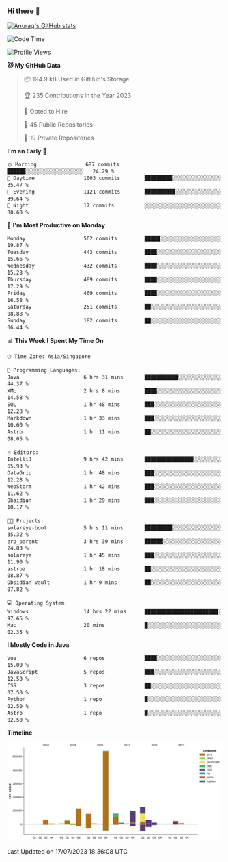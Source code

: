 ### Hi there 👋

[![Anurag's GitHub stats](https://github-readme-stats.vercel.app/api?username=xiumu2017&show_icons=true&theme=radical)](https://github.com/anuraghazra/github-readme-stats)

<!--
**xiumu2017/xiumu2017** is a ✨ _special_ ✨ repository because its `README.md` (this file) appears on your GitHub profile.

Here are some ideas to get you started:

- 🔭 I’m currently working on ...
- 🌱 I’m currently learning ...
- 👯 I’m looking to collaborate on ...
- 🤔 I’m looking for help with ...
- 💬 Ask me about ...
- 📫 How to reach me: ...
- 😄 Pronouns: ...
- ⚡ Fun fact: ...
-->

<!--START_SECTION:waka-->
![Code Time](http://img.shields.io/badge/Code%20Time-1%2C584%20hrs%2031%20mins-blue)

![Profile Views](http://img.shields.io/badge/Profile%20Views-4-blue)

**🐱 My GitHub Data** 

> 📦 194.9 kB Used in GitHub's Storage 
 > 
> 🏆 235 Contributions in the Year 2023
 > 
> 💼 Opted to Hire
 > 
> 📜 45 Public Repositories 
 > 
> 🔑 19 Private Repositories 
 > 
**I'm an Early 🐤** 

```text
🌞 Morning                687 commits         ██████░░░░░░░░░░░░░░░░░░░   24.29 % 
🌆 Daytime                1003 commits        █████████░░░░░░░░░░░░░░░░   35.47 % 
🌃 Evening                1121 commits        ██████████░░░░░░░░░░░░░░░   39.64 % 
🌙 Night                  17 commits          ░░░░░░░░░░░░░░░░░░░░░░░░░   00.60 % 
```
📅 **I'm Most Productive on Monday** 

```text
Monday                   562 commits         █████░░░░░░░░░░░░░░░░░░░░   19.87 % 
Tuesday                  443 commits         ████░░░░░░░░░░░░░░░░░░░░░   15.66 % 
Wednesday                432 commits         ████░░░░░░░░░░░░░░░░░░░░░   15.28 % 
Thursday                 489 commits         ████░░░░░░░░░░░░░░░░░░░░░   17.29 % 
Friday                   469 commits         ████░░░░░░░░░░░░░░░░░░░░░   16.58 % 
Saturday                 251 commits         ██░░░░░░░░░░░░░░░░░░░░░░░   08.88 % 
Sunday                   182 commits         ██░░░░░░░░░░░░░░░░░░░░░░░   06.44 % 
```


📊 **This Week I Spent My Time On** 

```text
🕑︎ Time Zone: Asia/Singapore

💬 Programming Languages: 
Java                     6 hrs 31 mins       ███████████░░░░░░░░░░░░░░   44.37 % 
XML                      2 hrs 8 mins        ████░░░░░░░░░░░░░░░░░░░░░   14.58 % 
SQL                      1 hr 48 mins        ███░░░░░░░░░░░░░░░░░░░░░░   12.28 % 
Markdown                 1 hr 33 mins        ███░░░░░░░░░░░░░░░░░░░░░░   10.60 % 
Astro                    1 hr 11 mins        ██░░░░░░░░░░░░░░░░░░░░░░░   08.05 % 

🔥 Editors: 
IntelliJ                 9 hrs 42 mins       ████████████████░░░░░░░░░   65.93 % 
DataGrip                 1 hr 48 mins        ███░░░░░░░░░░░░░░░░░░░░░░   12.28 % 
WebStorm                 1 hr 42 mins        ███░░░░░░░░░░░░░░░░░░░░░░   11.62 % 
Obsidian                 1 hr 29 mins        ███░░░░░░░░░░░░░░░░░░░░░░   10.17 % 

🐱‍💻 Projects: 
solareye-boot            5 hrs 11 mins       █████████░░░░░░░░░░░░░░░░   35.32 % 
erp_parent               3 hrs 39 mins       ██████░░░░░░░░░░░░░░░░░░░   24.83 % 
solareye                 1 hr 45 mins        ███░░░░░░░░░░░░░░░░░░░░░░   11.90 % 
astroz                   1 hr 18 mins        ██░░░░░░░░░░░░░░░░░░░░░░░   08.87 % 
Obsidian Vault           1 hr 9 mins         ██░░░░░░░░░░░░░░░░░░░░░░░   07.82 % 

💻 Operating System: 
Windows                  14 hrs 22 mins      ████████████████████████░   97.65 % 
Mac                      20 mins             █░░░░░░░░░░░░░░░░░░░░░░░░   02.35 % 
```

**I Mostly Code in Java** 

```text
Vue                      6 repos             ████░░░░░░░░░░░░░░░░░░░░░   15.00 % 
JavaScript               5 repos             ███░░░░░░░░░░░░░░░░░░░░░░   12.50 % 
CSS                      3 repos             ██░░░░░░░░░░░░░░░░░░░░░░░   07.50 % 
Python                   1 repo              █░░░░░░░░░░░░░░░░░░░░░░░░   02.50 % 
Astro                    1 repo              █░░░░░░░░░░░░░░░░░░░░░░░░   02.50 % 
```



**Timeline**

![Lines of Code chart](https://raw.githubusercontent.com/xiumu2017/xiumu2017/main/assets/bar_graph.png)


 Last Updated on 17/07/2023 18:36:08 UTC
<!--END_SECTION:waka-->
